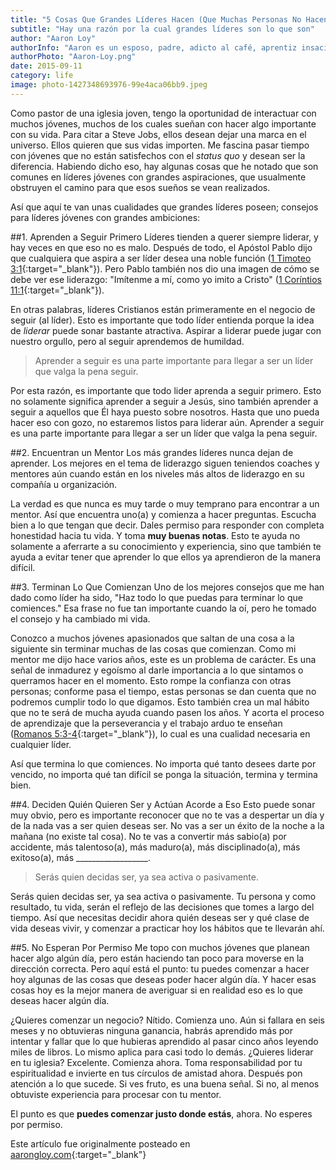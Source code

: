 ```yaml
---
title: "5 Cosas Que Grandes Líderes Hacen (Que Muchas Personas No Hacen)"
subtitle: "Hay una razón por la cual grandes líderes son lo que son"
author: "Aaron Loy"
authorInfo: "Aaron es un esposo, padre, adicto al café, aprentiz insaciable y soñador crónico. Él es el fundador de Mosaic Lincoln. Puedes saber más de sus artículos en su blog o en Twitter."
authorPhoto: "Aaron-Loy.png"
date: 2015-09-11
category: life
image: photo-1427348693976-99e4aca06bb9.jpeg
---
```


Como pastor de una iglesia joven, tengo la oportunidad de interactuar con muchos jóvenes, muchos de los cuales sueñan con hacer algo importante con su vida. Para citar a Steve Jobs, ellos desean dejar una marca en el universo. Ellos quieren que sus vidas importen. Me fascina pasar tiempo con jóvenes que no están satisfechos con el _status quo_ y desean ser la diferencia. Habiendo dicho eso, hay algunas cosas que he notado que son comunes en líderes jóvenes con grandes aspiraciones, que usualmente obstruyen el camino para que esos sueños se vean realizados.

Así que aquí te van unas cualidades que grandes líderes poseen; consejos para líderes jóvenes con grandes ambiciones:

##1. Aprenden a Seguir Primero
Líderes tienden a querer siempre liderar, y hay veces en que eso no es malo. Después de todo, el Apóstol Pablo dijo que cualquiera que aspira a ser líder desea una noble función ([1 Timoteo 3:1](https://www.biblegateway.com/passage/?search=1+Timoteo+3&version=NVI){:target="_blank"}). Pero Pablo también nos dio una imagen de cómo se debe ver ese liderazgo: "Imítenme a mí, como yo imito a Cristo" ([1 Coríntios 11:1](https://www.biblegateway.com/passage/?search=1+Corintios+11&version=NVI){:target="_blank"}).

En otras palabras, líderes Cristianos están primeramente en el negocio de seguir (al líder). Esto es importante que todo líder entienda porque la idea de _liderar_ puede sonar bastante atractiva. Aspirar a liderar puede jugar con nuestro orgullo, pero al seguir aprendemos de humildad.

> Aprender a seguir es una parte importante para llegar a ser un líder que valga la pena seguir.

Por esta razón, es importante que todo lider aprenda a seguir primero. Esto no solamente significa aprender a seguir a Jesús, sino también aprender a seguir a aquellos que Él haya puesto sobre nosotros. Hasta que uno pueda hacer eso con gozo, no estaremos listos para liderar aún. Aprender a seguir es una parte importante para llegar a ser un líder que valga la pena seguir.

##2. Encuentran un Mentor
Los más grandes líderes nunca dejan de aprender. Los mejores en el tema de liderazgo siguen teniendos coaches y mentores aún cuando están en los niveles más altos de liderazgo en su compañía u organización.

La verdad es que nunca es muy tarde o muy temprano para encontrar a un mentor. Así que encuentra uno(a) y comienza a hacer preguntas. Escucha bien a lo que tengan que decir. Dales permiso para responder con completa honestidad hacia tu vida. Y toma **muy buenas notas**. Esto te ayuda no solamente a aferrarte a su conocimiento y experiencia, sino que también te ayuda a evitar tener que aprender lo que ellos ya aprendieron de la manera difícil.

##3. Terminan Lo Que Comienzan
Uno de los mejores consejos que me han dado como líder ha sido, "Haz todo lo que puedas para terminar lo que comiences." Esa frase no fue tan importante cuando la oí, pero he tomado el consejo y ha cambiado mi vida.

Conozco a muchos jóvenes apasionados que saltan de una cosa a la siguiente sin terminar muchas de las cosas que comienzan. Como mi mentor me dijo hace varios años, este es un problema de carácter. Es una señal de inmadurez y egoísmo al darle importancia a lo que sintamos o querramos hacer en el momento. Esto rompe la confianza con otras personas; conforme pasa el tiempo, estas personas se dan cuenta que no podremos cumplir todo lo que digamos. Esto también crea un mal hábito que no te será de mucha ayuda cuando pasen los años. Y acorta el proceso de aprendizaje que la perseverancia y el trabajo arduo te enseñan ([Romanos 5:3-4](https://www.biblegateway.com/passage/?search=Romanos+5%3A3-4&version=NVI){:target="_blank"}), lo cual es una cualidad necesaria en cualquier líder.

Así que termina lo que comiences. No importa qué tanto desees darte por vencido, no importa qué tan difícil se ponga la situación, termina y termina bien.

##4. Deciden Quién Quieren Ser y Actúan Acorde a Eso
Esto puede sonar muy obvio, pero es importante reconocer que no te vas a despertar un día y de la nada vas a ser quien deseas ser. No vas a ser un éxito de la noche a la mañana (no existe tal cosa). No te vas a convertir más sabio(a) por accidente, más talentoso(a), más maduro(a), más disciplinado(a), más exitoso(a), más __________________.

> Serás quien decidas ser, ya sea activa o pasivamente.

Serás quien decidas ser, ya sea activa o pasivamente. Tu persona y como resultado, tu vida, serán el reflejo de las decisiones que tomes a largo del tiempo. Así que necesitas decidir ahora quién deseas ser y qué clase de vida deseas vivir, y comenzar a practicar hoy los hábitos que te llevarán ahí.

##5. No Esperan Por Permiso
Me topo con muchos jóvenes que planean hacer algo algún día, pero están haciendo tan poco para moverse en la dirección correcta. Pero aquí está el punto: tu puedes comenzar a hacer hoy algunas de las cosas que deseas poder hacer algún día. Y hacer esas cosas hoy es la mejor manera de averiguar si en realidad eso es lo que deseas hacer algún día.

¿Quieres comenzar un negocio? Nítido. Comienza uno. Aún si fallara en seis meses y no obtuvieras ninguna ganancia, habrás aprendido más por intentar y fallar que lo que hubieras aprendido al pasar cinco años leyendo miles de libros. Lo mismo aplica para casi todo lo demás. ¿Quieres liderar en tu iglesia? Excelente. Comienza ahora. Toma responsabilidad por tu espiritualidad e invierte en tus círculos de amistad ahora. Después pon atención a lo que sucede. Si ves fruto, es una buena señal. Si no, al menos obtuviste experiencia para procesar con tu mentor.

El punto es que **puedes comenzar justo donde estás**, ahora. No esperes por permiso.

Este artículo fue originalmente posteado en [aarongloy.com](http://aarongloy.com/){:target="_blank"}
